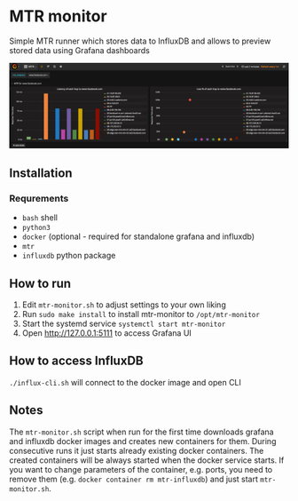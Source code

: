 # MTR monitor

Simple MTR runner which stores data to InfluxDB and allows to preview stored data using Grafana dashboards

![sample dashboard](grafana/mtr_dashboard_screenshot.png)

## Installation
### Requrements
  * `bash` shell
  * `python3`
  * `docker` (optional - required for standalone grafana and influxdb)
  * `mtr`
  * `influxdb` python package

## How to run
1. Edit `mtr-monitor.sh` to adjust settings to your own liking
1. Run `sudo make install` to install mtr-monitor to `/opt/mtr-monitor`
1. Start the systemd service `systemctl start mtr-monitor`
1. Open http://127.0.0.1:5111 to access Grafana UI

## How to access InfluxDB
`./influx-cli.sh` will connect to the docker image and open CLI

## Notes

The `mtr-monitor.sh` script when run for the first time downloads grafana and influxdb docker images and creates new containers for them.
During consecutive runs it just starts already existing docker containers.
The created containers will be always started when the docker service starts.
If you want to change parameters of the container, e.g. ports, you need to remove them (e.g. `docker container rm mtr-influxdb`) and just start `mtr-monitor.sh`.

